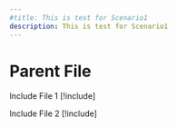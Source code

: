 ```yaml
---
#title: This is test for Scenario1
description: This is test for Scenario1
---
```


# Parent File

Include File 1
[!include[](includes/includeFile1.md)]

Include File 2
[!include[](includes/includeFile2.md)]
